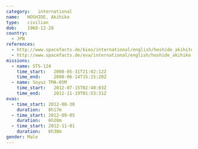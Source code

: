 ```yaml
---
category:	international
name:	HOSHIDE, Akihiko
type:	civilian
dob:	1968-12-28
country:
  - JPN
references:
  - http://www.spacefacts.de/bios/international/english/hoshide_akihito.htm
  - http://www.spacefacts.de/eva/international/english/hoshide_akihiko.htm
missions:
  - name: STS-124
    time_start:   2008-05-31T21:02:12Z
    time_end:     2008-06-14T15:15:20Z
  - name: Soyuz TMA-05M
    time_start:   2012-07-15T02:40:03Z
    time_end:     2012-11-19T01:53:31Z
evas:
  - time_start: 2012-08-30
    duration:   8h17m
  - time_start: 2012-09-05
    duration:   6h28m
  - time_start: 2012-11-01
    duration:   6h38m
gender:	Male
---
```

